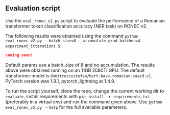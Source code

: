 ## Evaluation script 

Use the ``eval_ronec_v2.py`` script to evaluate the performance of a Romanian transformer token classification accuracy (NER task) on RONEC v2. 

The following results were obtained using the command ``python eval_ronec_v2.py --batch_size=8 --accumulate_grad_batches=4 --experiment_itterations 5``:

```json
coming soon!
```

Default params use a batch_size of 8 and no accumulation. The results above were obtained running on an 11GB 2080Ti GPU. The default transformer model is ``dumitrescustefan/bert-base-romanian-cased-v1``. PyTorch version was 1.9.1, pytorch_lightning at 1.4.9.

To run the script yourself, clone the repo, change the current working dir to ``evaluate``, install requirements with ``pip install -r requirements.txt`` (preferably in a virtual env) and run the command given above.
Use ``python eval_ronec_v2.py --help`` for the full available parameters.  





